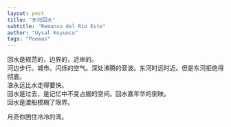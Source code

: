 ```yaml
---
layout: post
title: "东河回水"
subtitle: "Remanso del Río Este"
author: "Uysal Koyuncu"
tags: "Poemas"
---
```


回水是规范的，边界的，近岸的。  
河边步行。城市。闪烁的空气。深处沸腾的音波。东河时远时近。但是东河拒绝得彻底。  
浪永远比水走得要快。  
回水是过去，是记忆中不变占据的空间。回水嘉年华的倒映。  
回水是渡船模糊了限界。  
  
月亮你困住冷冷的湾。
